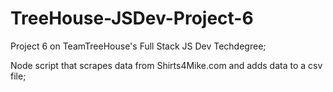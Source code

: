 # TreeHouse-JSDev-Project-6

Project 6 on TeamTreeHouse's Full Stack JS Dev Techdegree; 

Node script that scrapes data from Shirts4Mike.com and adds data to a csv file;
